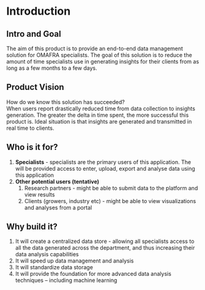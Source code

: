 # Introduction
  
## Intro and Goal
The aim of this product is to provide an end-to-end data management solution for OMAFRA specialists. The goal of this solution is to reduce the amount of time specialists use in generating insights for their clients from as long as a few months to a few days.
  

## Product Vision
How do we know this solution has succeeded?  
When users report drastically reduced time from data collection to insights generation. The greater the delta in time spent, the more successful this product is. Ideal situation is that insights are generated and transmitted in real time to clients.
  

## Who is it for?
1. **Specialists** - specialists are the primary users of this application. The will be provided access to enter, upload, export and analyse data using this application
2. **Other potential users (tentative)**
    1. Research partners - might be able to submit data to the platform and view results
    2. Clients (growers, industry etc) - might be able to view visualizations and analyses from a portal
  

## Why build it?
1. It will create a centralized data store - allowing all specialists access to all the data generated across the department, and thus increasing their data analysis capabilities
2. It will speed up data management and analysis 
3. It will standardize data storage 
4. It will provide the foundation for more advanced data analysis techniques – including machine learning 